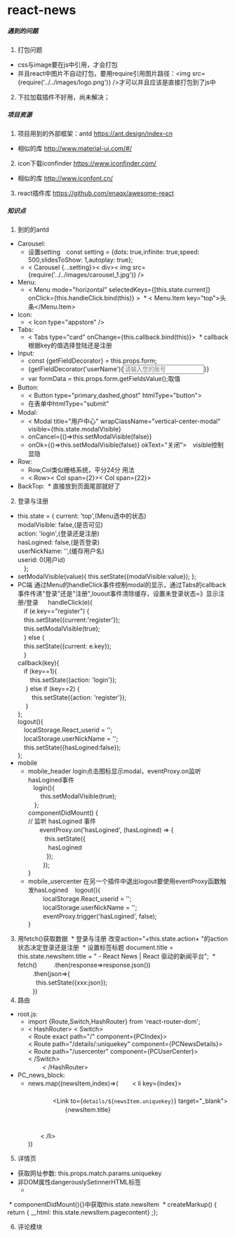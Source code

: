 # react-news

##### 遇到的问题
1. 打包问题
  * css与image要在js中引用，才会打包
  * 并且react中图片不自动打包，要用require引用图片路径：<img src={require('../../images/logo.png')} />才可以并且应该是直接打包到了js中
2. 下拉加载插件不好用，尚未解决；

##### 项目资源
1. 项目用到的外部框架：antd https://ant.design/index-cn
* 相似的库 http://www.material-ui.com/#/
2. icon下载iconfinder     https://www.iconfinder.com/
* 相似的库 http://www.iconfont.cn/
3. react插件库 https://github.com/enaqx/awesome-react

##### 知识点
1. 到的的antd
* Carousel:
  * 设置setting　const setting = {dots: true,infinite: true,speed: 500,slidesToShow: 1,autoplay: true};
  * < Carousel {...setting}>< div>< img src={require('../../images/carousel_1.jpg')} /></div></Carousel>
* Menu:
  * < Menu mode="horizontal" selectedKeys={[this.state.current]} onClick={this.handleClick.bind(this)} >
  * < Menu.Item key="top"><Icon type="appstore" />头条</Menu.Item>  </Menu>
* Icon:
  * < Icon type="appstore" />
* Tabs:
  * < Tabs type="card" onChange={this.callback.bind(this)}><TabPane tab="登录" key="1"></Tabpane></Tabs>
  * callback根据key的值选择登陆还是注册
* Input:
  * const {getFieldDecorator} = this.props.form;
  * {getFieldDecorator('userName')(<Input placeholder="请输入您的账号" />)}　　　　　
  * var formData = this.props.form.getFieldsValue();取值<br>
* Button:　
  * < Button type="primary,dashed,ghost" htmlType="button"></Button>
  * 在表单中htmlType="submit"
* Modal:　
  * < Modal title="用户中心" wrapClassName="vertical-center-modal" visible={this.state.modalVisible}
  * onCancel={()=>this.setModalVisible(false)}
  * onOk={()=>this.setModalVisible(false)} okText="关闭">　visible控制显隐
* Row:
  * Row,Col类似栅格系统，平分24分 用法　
  * < Row>< Col span={2}></Col>< Col span={22}></Col></Row>
* BackTop:
  * <BackTop />直接放到页面尾部就好了
2. 登录与注册
* this.state = {
		current: 'top',(Menu选中的状态)<br>
		modalVisible: false,(是否可见)<br>
		action: 'login',(登录还是注册)<br>
	        hasLogined: false,(是否登录)<br>
		userNickName: '',(缓存用户名)<br>
		userid: 0(用户id)<br>
		 　};<br>
* setModalVisible(value){ this.setState({modalVisible:value}); };
* PC端 通过Menu的handleClick事件控制modal的显示，通过Tabs的callback事件传递"登录"还是"注册",louout事件清除缓存，设置未登录状态=》显示注册/登录
  　handleClick(e){<br>
		 　if (e.key=="register") {<br>
			 　this.setState({current:'register'});<br>
			 　this.setModalVisible(true);<br>
		 　} else {<br>
			 　this.setState({current: e.key});<br>
	 　}<br>
   callback(key){<br>
		  　if (key==1){<br>
			  　　this.setState({action: 'login'});<br>
		  　} else if (key==2) {<br>
			 　 　this.setState({action: 'register'});<br>
		  　}<br>
	  };<br>
   logout(){<br>
		 　localStorage.React_userid = '';<br>
		 　localStorage.userNickName = '';<br>
		 　this.setState({hasLogined:false});<br>
	  };
* mobile
  * mobile_header login点击图标显示modal，eventProxy.on监听hasLogined事件<br>
    login(){<br>
		 　　this.setModalVisible(true);<br>
	 　};<br>
   componentDidMount() {<br>
  	// 监听 hasLogined 事件<br>
    　eventProxy.on('hasLogined', (hasLogined) => {<br>
        　this.setState({<br>
         　hasLogined<br>
        　});<br>
      　});<br>
    }<br>
  * mobile_usercenter 在另一个插件中退出logout要使用eventProxy函数触发hasLogined
    logout(){<br>
      　localStorage.React_userid = '';<br>
      　localStorage.userNickName = '';<br>
      　eventProxy.trigger('hasLogined', false);<br>
    }<br>
3. 用fetch()获取数据
  * 登录与注册 改变action="+this.state.action+ "的action状态决定登录还是注册
  * 设置标签标题 document.title = this.state.newsItem.title + " - React News | React 驱动的新闻平台";
  * fetch()
      　.then(response=>response.json())<br>
      　.then(json=>{<br>
       　 this.setState({xxx:json});<br>
      　})<br>
4. 路由
* root.js:
  * import {Route,Switch,HashRouter} from 'react-router-dom';
  * < HashRouter>
	< Switch><br>
		< Route exact path="/" component={PCIndex}></Route><br>
		< Route path="/details/:uniquekey" component={PCNewsDetails}></Route><br>
		< Route path="/usercenter" component={PCUserCenter}></Route><br>
	< /Switch><br>
　　 < /HashRouter><br>
* PC_news_block:
  * news.map((newsItem,index)=>(
	 　　< li key={index}><br>
	 　　　<HashRouter><br>
	 　　　　<Link to={`details/${newsItem.uniquekey}`} target="_blank"><br>
	 　　　　　　{newsItem.title}<br>
	 　　　　</Link><br>
	 　　　</HashRouter><br>
	 　　< /li><br>
	))<br>
	
5. 详情页
* 获取网址参数: this.props.match.params.uniquekey
* 非DOM属性dangerouslySetinnerHTML标签
  * <div className="articleContainer" dangerouslySetInnerHTML={this.createMarkup()}></div>
  * componentDidMount(){}中获取this.state.newsItem
  * createMarkup() { return { __html: this.state.newsItem.pagecontent} ;};
  
6. 评论模块
